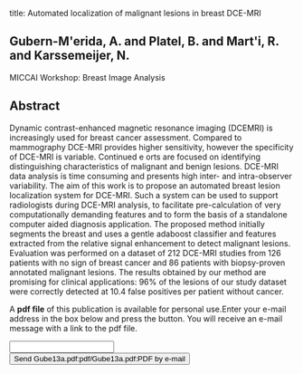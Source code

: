title: Automated localization of malignant lesions in breast DCE-MRI

## Gubern-M'erida, A. and Platel, B. and Mart'i, R. and Karssemeijer, N.
MICCAI Workshop: Breast Image Analysis


## Abstract
Dynamic contrast-enhanced magnetic resonance imaging (DCEMRI) is increasingly used for breast cancer assessment. Compared to mammography DCE-MRI provides higher sensitivity, however the specificity of DCE-MRI is variable. Continued e orts are focused on identifying distinguishing characteristics of malignant and benign lesions. DCE-MRI data analysis is time consuming and presents high inter- and intra-observer variability. The aim of this work is to propose an automated breast lesion localization system for DCE-MRI. Such a system can be used to support radiologists during DCE-MRI analysis, to facilitate pre-calculation of very computationally demanding features and to form the basis of a standalone computer aided diagnosis application. The proposed method initially segments the breast and uses a gentle adaboost classifier and features extracted from the relative signal enhancement to detect malignant lesions. Evaluation was performed on a dataset of 212 DCE-MRI studies from 126 patients with no sign of breast cancer and 86 patients with biopsy-proven annotated malignant lesions. The results obtained by our method are promising for clinical applications: 96% of the lesions of our study dataset were correctly detected at 10.4 false positives per patient without cancer.

A <b>pdf file</b> of this publication is available for personal use.Enter your e-mail address in the box below and press the button. You will receive an e-mail message with a link to the pdf file.
<form action="sender.php">  <input type="text" name="email">  <input type="submit" value="Send Gube13a.pdf:pdf/Gube13a.pdf:PDF by e-mail"></form>